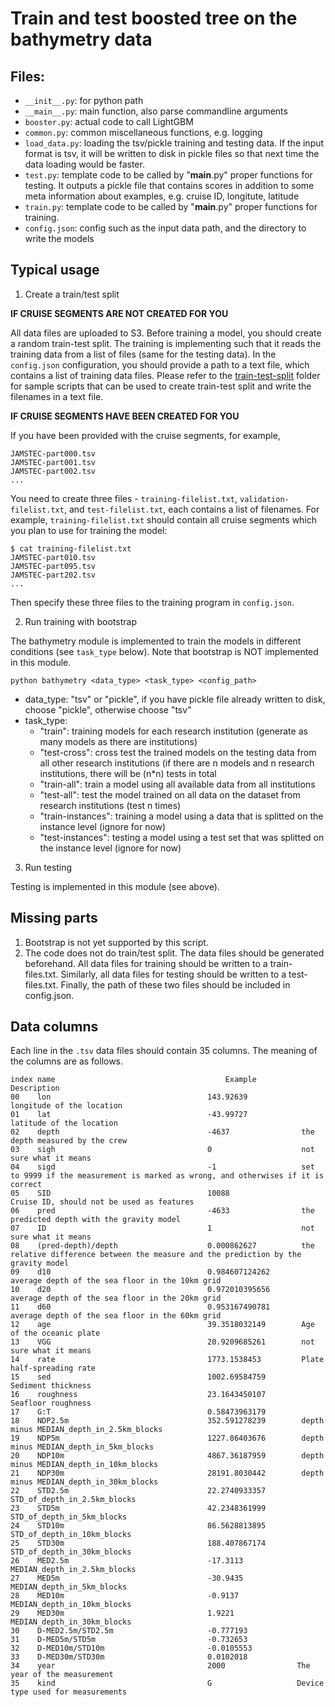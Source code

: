 # Train and test boosted tree on the bathymetry data

## Files:

* `__init__.py`: for python path
* `__main__.py`: main function, also parse commandline arguments
* `booster.py`: actual code to call LightGBM
* `common.py`:	common miscellaneous functions, e.g. logging
* `load_data.py`: loading the tsv/pickle training and testing data.
If the input format is tsv, it will be written to disk in pickle files so that next time the data loading would be faster.
* `test.py`: template code to be called by "__main__.py" proper functions for testing. It outputs a pickle file that
contains scores in addition to some meta information about examples, e.g. cruise ID, longitute, latitude
* `train.py`: template code to be called by "__main__.py" proper functions for training.
* `config.json`: config such as the input data path, and the directory to write the models

## Typical usage

1. Create a train/test split

**IF CRUISE SEGMENTS ARE NOT CREATED FOR YOU**

All data files are uploaded to S3. Before training a model, you should create a random train-test split.
The training is implementing such that it reads the training data from a list of files (same for the testing data).
In the `config.json` configuration, you should provide a path to a text file, which contains a list of training data files.
Please refer to the [train-test-split](./train-test-split) folder for sample scripts that can be used to create train-test split and write the filenames in a text file.

**IF CRUISE SEGMENTS HAVE BEEN CREATED FOR YOU**

If you have been provided with the cruise segments, for example,
```
JAMSTEC-part000.tsv
JAMSTEC-part001.tsv
JAMSTEC-part002.tsv
...
```
You need to create three files - `training-filelist.txt`,
`validation-filelist.txt`, and
`test-filelist.txt`, each contains a list of filenames.
For example, `training-filelist.txt` should contain all cruise segments which you plan to use for training the model:
```
$ cat training-filelist.txt
JAMSTEC-part010.tsv
JAMSTEC-part095.tsv
JAMSTEC-part202.tsv
...
```
Then specify these three files to the training program in `config.json`.


2. Run training with bootstrap

The bathymetry module is implemented to train the models in different conditions (see `task_type` below). Note that 
 bootstrap is NOT implemented in this module.

```
python bathymetry <data_type> <task_type> <config_path>
```

* data_type: "tsv" or "pickle", if you have pickle file already written to disk, choose "pickle", otherwise choose "tsv"
* task_type:
   * "train": training models for each research institution (generate as many models as there are institutions)
   * "test-cross": cross test the trained models on the testing data from all other research institutions (if there are n models and n research institutions, there will be (n*n) tests in total
   * "train-all": train a model using all available data from all institutions
   * "test-all": test the model trained on all data on the dataset from research institutions (test n times)
   * "train-instances": training a model using a data that is splitted on the instance level (ignore for now)
   * "test-instances": testing a model using a test set that was splitted on the instance level (ignore for now)
   
3. Run testing

Testing is implemented in this module (see above).


## Missing parts

1. Bootstrap is not yet supported by this script.
2. The code does not do train/test split. The data files should be generated beforehand. All data files for training should be written to a train-files.txt. Similarly, all data files for testing should be written to a test-files.txt. Finally, the path of these two files should be included in config.json.

## Data columns

Each line in the `.tsv` data files should contain 35 columns. The meaning of the columns are as follows.

```
index name                                      Example              Description
00    lon                                	143.92639            longitude of the location
01    lat                                	-43.99727            latitude of the location
02    depth                              	-4637                the depth measured by the crew
03    sigh                               	0                    not sure what it means
04    sigd                               	-1                   set to 9999 if the measurement is marked as wrong, and otherwises if it is correct
05    SID                                	10088                Cruise ID, should not be used as features
06    pred                               	-4633                the predicted depth with the gravity model
07    ID                                 	1                    not sure what it means
08    (pred-depth)/depth                 	0.000862627          the relative difference between the measure and the prediction by the gravity model
09    d10                                	0.984607124262       average depth of the sea floor in the 10km grid
10    d20                                	0.972010395656       average depth of the sea floor in the 20km grid
11    d60                                	0.953167490781       average depth of the sea floor in the 60km grid
12    age                                	39.3518032149        Age of the oceanic plate
13    VGG                                	20.9209685261        not sure what it means
14    rate                               	1773.1538453         Plate half-spreading rate
15    sed                                	1002.69584759        Sediment thickness
16    roughness                          	23.1643450107        Seafloor roughness
17    G:T                                	0.58473963179        
18    NDP2.5m                            	352.591278239        depth minus MEDIAN_depth_in_2.5km_blocks
19    NDP5m                              	1227.86403676        depth minus MEDIAN_depth_in_5km_blocks        
20    NDP10m                             	4867.36187959        depth minus MEDIAN_depth_in_10km_blocks        
21    NDP30m                             	28191.8030442        depth minus MEDIAN_depth_in_30km_blocks        
22    STD2.5m                            	22.2740933357        STD_of_depth_in_2.5km_blocks
23    STD5m                              	42.2348361999        STD_of_depth_in_5km_blocks        
24    STD10m                             	86.5628813895        STD_of_depth_in_10km_blocks        
25    STD30m                             	188.407867174        STD_of_depth_in_30km_blocks        
26    MED2.5m                            	-17.3113             MEDIAN_depth_in_2.5km_blocks
27    MED5m                              	-30.9435             MEDIAN_depth_in_5km_blocks
28    MED10m                             	-0.9137              MEDIAN_depth_in_10km_blocks
29    MED30m                             	1.9221               MEDIAN_depth_in_30km_blocks
30    D-MED2.5m/STD2.5m                  	-0.777193
31    D-MED5m/STD5m                      	-0.732653
32    D-MED10m/STD10m                    	-0.0105553
33    D-MED30m/STD30m                    	0.0102018
34    year                               	2000                The year of the measurement
35    kind                               	G                   Device type used for measurements
```
